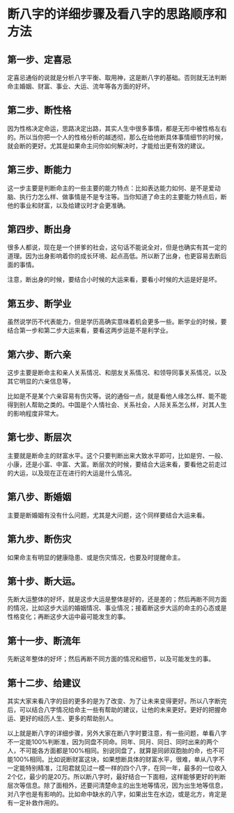 # 断八字的详细步骤及看八字的思路顺序和方法

## 第一步、定喜忌

定喜忌通俗的说就是分析八字平衡、取用神，这是断八字的基础。否则就无法判断命主婚姻、财富、事业、大运、流年等各方面的好坏。

## 第二步、断性格

因为性格决定命运，思路决定出路，其实人生中很多事情，都是无形中被性格左右的。所以当你把一个人的性格分析的越透彻，那么在给他断具体事情细节的时候，就会断的更好。尤其是如果命主问你如何解决时，才能给出更有效的建议。

## 第三步、断能力

这一步主要是判断命主的一些主要的能力特点：比如表达能力如何、是不是爱动脑、执行力怎么样、做事情是不是专注等。当你知道了命主的主要能力特点后，断他的事业和财富，以及给建议时才会更准确。

## 第四步、断出身

很多人都说，现在是一个拼爹的社会，这句话不能说全对，但是也确实有其一定的道理。因为出身影响着你的成长环境、起点高低。所以断了出身，也更容易去断后面的事情。

注意，断出身的时候，要结合小时候的大运来看，要看小时候的大运是好是坏。

## 第五步、断学业

虽然说学历不代表能力，但是学历高确实意味着机会更多一些。断学业的时候，要结合第一步和第二步大运来看，要看这两步运是不是利学业。

## 第六步、断六亲

这步主要是断命主和亲人关系情况、和朋友关系情况、和领导同事关系情况，以及其它明显的六亲信息等，

比如是不是某个六亲容易有伤灾等。说的通俗一点，就是看他人缘怎么样、能不能得到别人帮助之类的。中国是个人情社会、关系社会，人际关系怎么样，对其人生的影响程度非常大。

## 第七步、断层次

主要就是断命主的财富水平。这个只要判断出来大致水平即可，比如是穷、一般、小康，还是小富、中富、大富。断层次的时候，要结合大运来看，要看他之前走过的大运，以及现在正在进行的大运是什么情况。

## 第八步、断婚姻

主要是断婚姻有没有什么问题，尤其是大问题，这个同样要结合大运来看。

## 第九步、断伤灾

如果命主有明显的健康隐患、或是伤灾情况，也要及时提醒命主。

## 第十步、断大运。

先断大运整体的好坏，就是这步大运是整体是好的，还是差的；然后再断不同方面的情况，比如这步大运的婚姻情况、事业情况；接着断这步大运的命主的心态或是性格变化；再断这步大运中最可能发生的事。

## 第十一步、断流年

先断这年整体的好坏；然后再断不同方面的情况和细节，以及可能发生的事。

## 第十二步、给建议

其实大家来看八字的目的更多的是为了改变、为了让未来变得更好。所以八字断完后，可以结合八字情况给命主一些有帮助的建议，让他的未来更好。更好的把握命运、更好的经历人生、更多的帮助别人。

以上就是断八字的详细步骤，另外大家在断八字时要注意，有一些问题，单看八字不一定能100%判断准，因为同盘不同命。同年、同月、同日、同时出来的两个人，不可能各方面都是100%相同。别说同盘了，就算是同卵双胞胎的命，也不可能100%相同。比如说断财富这块，如果想断具体的财富水平，很难，单从八字不一定能特别精准，江阳君就见过一模一样的四个八字，在同一年，最多的一位收入2个亿，最少的是20万。所以断八字时，最好结合一下面相，这样能够更好的判断层次等信息。除了面相外，还要问清楚命主的出生地等情况，因为出生地等信息，对八字也是有影响的。比如命中缺水的八字，如果出生在水边，或是北方，肯定是有一定补救作用的。